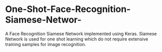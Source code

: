 # One-Shot-Face-Recognition-Siamese-Networ-
A Face Recognition Siamese Network implemented using Keras. Siamese Network is used for one shot learning which do not require extensive training samples for image recognition.
